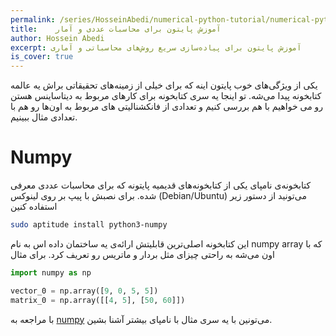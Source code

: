 ```yaml
---
permalink: /series/HosseinAbedi/numerical-python-tutorial/numerical-python-tutorial-intro-0
title:    آموزش پایتون برای محاسبات عددی و آمار
author: Hossein Abedi
excerpt: آموزش پایتون برای پیاده‌سازی سریع روش‌های محاسباتی و آماری
is_cover: true
---
```


یکی از ویژگی‌های خوب پایتون اینه که برای خیلی از زمینه‌های تحقیقاتی براش یه عالمه کتابخونه پیدا می‌شه. تو اینجا یه سری کتابخونه برای کارهای مربوط به دیتاساینس هستن رو می خواهیم با هم بررسی کنیم و تعدادی از فانکشنالیتی های مربوط به اون‌ها رو هم با تعدادی مثال ببینیم.

# Numpy
کتابخونه‌ی نامپای یکی از کتابخونه‌های قدیمیه پایتونه که برای محاسبات عددی معرفی شده. 
برای نصبش با پیپ  بر روی لینوکس (Debian/Ubuntu)
می‌تونید از دستور زیر استفاده کنین
```sh
sudo aptitude install python3-numpy
```

این کتابخونه اصلی‌ترین قابلیتش ارائه‌ی یه ساختمان داده اس به نام 
numpy array
که با اون می‌شه به راحتی چیزای مثل بردار و ماتریس رو تعریف کرد.
برای مثال
```python
import numpy as np

vector_0 = np.array([9, 0, 5, 5])
matrix_0 = np.array([[4, 5], [50, 60]])
```
با مراجعه به [numpy](/assets/dashboards/HosseinAbedi/numpy.ipynb) می‌تونین با یه سری مثال با نامپای بیشتر آشنا بشین.

